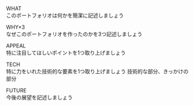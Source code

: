 WHAT  
このポートフォリオは何かを簡潔に記述しましょう

WHY×3  
なぜこのポートフォリオを作ったのかを3つ記述しましょう

APPEAL  
特に注目してほしいポイントを1つ取り上げましょう

TECH  
特に力をいれた技術的な要素を1つ取り上げましょう
技術的な部分、きっかけの部分

FUTURE  
今後の展望を記述しましょう
